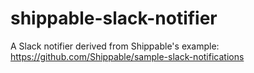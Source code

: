 # shippable-slack-notifier

A Slack notifier derived from Shippable's example:  
https://github.com/Shippable/sample-slack-notifications


